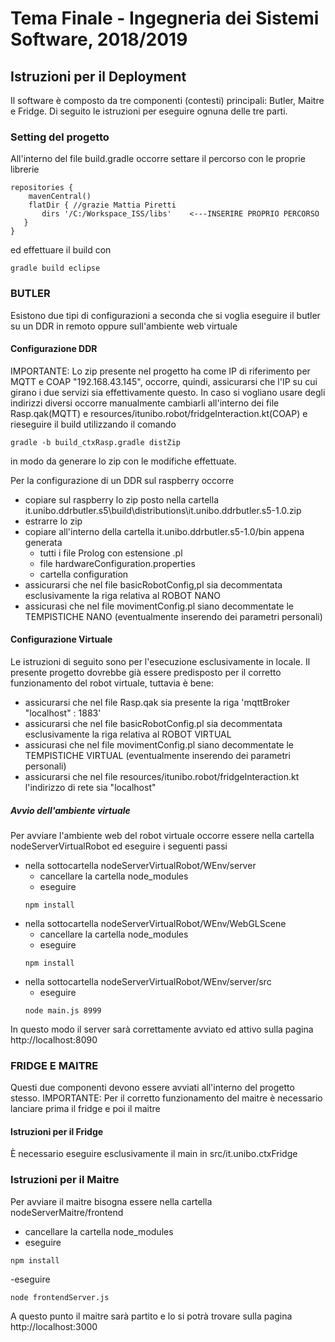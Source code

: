 # Tema Finale - Ingegneria dei Sistemi Software, 2018/2019

## Istruzioni per il Deployment
Il software è composto da tre componenti (contesti) principali: Butler, Maitre e Fridge. Di seguito le istruzioni per eseguire ognuna delle tre parti.

### Setting del progetto
All'interno del file build.gradle occorre settare il percorso con le proprie librerie
```
repositories {
    mavenCentral()
    flatDir { //grazie Mattia Piretti
       dirs '/C:/Workspace_ISS/libs'	<---INSERIRE PROPRIO PERCORSO
   }
}
```
ed effettuare il build con
```
gradle build eclipse
```

### BUTLER
Esistono due tipi di configurazioni a seconda che si voglia eseguire il butler su un DDR in remoto oppure sull'ambiente web virtuale

#### Configurazione DDR
IMPORTANTE: 
Lo zip presente nel progetto ha come IP di riferimento per MQTT e COAP "192.168.43.145", occorre, quindi, assicurarsi che l'IP su cui girano i due servizi sia effettivamente questo. In caso si vogliano usare degli indirizzi diversi occorre manualmente cambiarli all'interno dei file Rasp.qak(MQTT) e resources/itunibo.robot/fridgeInteraction.kt(COAP) e rieseguire il build utilizzando il comando 
```
gradle -b build_ctxRasp.gradle distZip
```
in modo da generare lo zip con le modifiche effettuate.

Per la configurazione di un DDR sul raspberry occorre
- copiare sul raspberry lo zip posto nella cartella it.unibo.ddrbutler.s5\build\distributions\it.unibo.ddrbutler.s5-1.0.zip  
- estrarre lo zip
- copiare all'interno della cartella it.unibo.ddrbutler.s5-1.0/bin appena generata
  - tutti i file Prolog con estensione .pl
  - file hardwareConfiguration.properties
  - cartella configuration
- assicurarsi che nel file basicRobotConfig,pl sia decommentata esclusivamente la riga relativa al ROBOT NANO
- assicurasi che nel file movimentConfig.pl siano decommentate le TEMPISTICHE NANO (eventualmente inserendo dei parametri personali)

#### Configurazione Virtuale
Le istruzioni di seguito sono per l'esecuzione esclusivamente in locale.
Il presente progetto dovrebbe già essere predisposto per il corretto funzionamento del robot virtuale, tuttavia è bene:
- assicurarsi che nel file Rasp.qak sia presente la riga 'mqttBroker "localhost" : 1883'
- assicurarsi che nel file basicRobotConfig.pl sia decommentata esclusivamente la riga relativa al ROBOT VIRTUAL
- assicurasi che nel file movimentConfig.pl siano decommentate le TEMPISTICHE VIRTUAL (eventualmente inserendo dei parametri personali)
- assicurarsi che nel file resources/itunibo.robot/fridgeInteraction.kt l'indirizzo di rete sia "localhost"

##### Avvio dell'ambiente virtuale
Per avviare l'ambiente web del robot virtuale occorre essere nella cartella nodeServerVirtualRobot ed eseguire i seguenti passi
- nella sottocartella nodeServerVirtualRobot/WEnv/server
  - cancellare la cartella node_modules
  - eseguire
  ```
  npm install
  ```
- nella sottocartella nodeServerVirtualRobot/WEnv/WebGLScene
  - cancellare la cartella node_modules
  - eseguire
  ```
  npm install
  ```
- nella sottocartella nodeServerVirtualRobot/WEnv/server/src
  - eseguire
  ```
  node main.js 8999
  ```
In questo modo il server sarà correttamente avviato ed attivo sulla pagina http://localhost:8090


### FRIDGE E MAITRE
Questi due componenti devono essere avviati all'interno del progetto stesso.
IMPORTANTE: Per il corretto funzionamento del maitre è necessario lanciare prima il fridge e poi il maitre

#### Istruzioni per il Fridge
È necessario eseguire esclusivamente il main in src/it.unibo.ctxFridge

### Istruzioni per il Maitre
Per avviare il maitre bisogna essere nella cartella nodeServerMaitre/frontend
- cancellare la cartella node_modules
- eseguire
```
npm install
```
-eseguire
```
node frontendServer.js
```
A questo punto il maitre sarà partito e lo si potrà trovare sulla pagina http://localhost:3000
